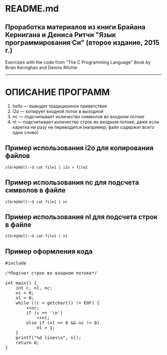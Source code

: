 # README.md
Проработка материалов из книги Брайана Кернигана и Дениса Ритчи
"Язык программирования Си" (второе издание, 2015 г.)
---
Exercises with the code from "The C Programming Language"
Book by Brian Kernighan and Dennis Ritchie
***

# ОПИСАНИЕ ПРОГРАММ
1. hello &mdash; выводит традиционное приветствие
2. i2o &mdash; копирует входной поток в выходной
3. nc &mdash; подсчитывает количество символов во входном потоке
4. nl &mdash; подсчитывает количество строк во входном потоке, даже если каретка ни разу не переводится (например, файл содержит всего одно слово)

## Пример использования i2o для копирования файлов
```console
zlbrk@dell:~$ cat file1 | i2o > file2
```

## Пример использования nc для подсчета символов в файле
```console
zlbrk@dell:~$ cat file1 | nc
```

## Пример использования nl для подсчета строк в файле
```console
zlbrk@dell:~$ cat file1 | nl
```

## Пример оформления кода
<pre lang="c">
#include <stdio.h>

/*Подсчет строк во входном потоке*/

int main() {
	int c, nl, nc;
	nc = 0;
	nl = 0;
	while ((c = getchar()) != EOF) {
		++nc;
		if (c == '\n')
			++nl;
		else if (nl == 0 && nc != 0)
			nl = 1;
	}
	printf("%d lines\n", nl);
	return 0;
}
</pre>